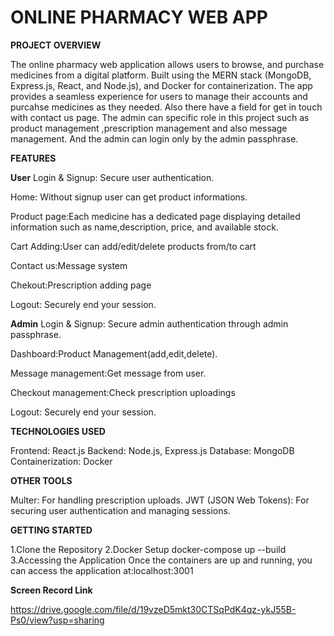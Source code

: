  # ONLINE PHARMACY WEB APP


**PROJECT OVERVIEW**

The online pharmacy web application allows users to browse, and purchase medicines from a digital platform.
Built using the MERN stack (MongoDB, Express.js, React, and Node.js), and Docker for containerization. 
The app provides a seamless experience for users to manage their accounts and purcahse medicines as they needed.
Also there have a field for get in touch with contact us page.
The admin can specific role in this project such as product management ,prescription management and also message management.
And the admin can login only by the admin passphrase.




**FEATURES**

   **User**
Login & Signup: Secure user authentication.

Home:  Without signup user can get product informations.

Product page:Each medicine has a dedicated page displaying detailed information such as name,description, price, and available stock.

Cart Adding:User can add/edit/delete products from/to cart

Contact us:Message system

Chekout:Prescription adding page

Logout: Securely end your session.

   **Admin**
 Login & Signup: Secure admin authentication through admin passphrase.
 
 Dashboard:Product Management(add,edit,delete).
 
 Message management:Get message from user.
 
 Checkout management:Check prescription uploadings
 
 Logout: Securely end your session.


**TECHNOLOGIES USED**
 
Frontend: React.js
Backend: Node.js, Express.js
Database: MongoDB
Containerization: Docker


**OTHER TOOLS**

Multer: For handling prescription uploads.
JWT (JSON Web Tokens): For securing user authentication and managing sessions.



**GETTING STARTED**

  1.Clone the Repository
  2.Docker Setup
      docker-compose up --build
  3.Accessing the Application
      Once the containers are up and running, you can access the application at:localhost:3001



   **Screen Record Link**

   https://drive.google.com/file/d/19vzeD5mkt30CTSqPdK4qz-ykJ55B-Ps0/view?usp=sharing
